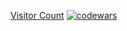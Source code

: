 [Visitor Count](https://profile-counter.glitch.me/{vadimsteshkin}/count.svg)
[![codewars](https://www.codewars.com/users/username/badges/small)](https://www.codewars.com/users/vadimsteshkin) 
